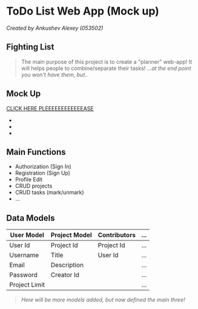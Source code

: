 # ToDo List Web App (Mock up)

_Created by Ankushev Alexey (053502)_

## Fighting List
>The main purpose of this project is to create a "planner" web-app!
>It will helps people to combine/separate their tasks!
>..._at the end point you won't have them, but.._


## Mock Up
[CLICK HERE PLEEEEEEEEEEEEASE](https://www.figma.com/proto/kImHFHMXRfTA1BLLiC3h7x/Fighting-List?node-id=2-66&scaling=contain&page-id=2%3A48)

- 
- 
- 

## Main Functions
- Authorization (Sign In)
- Registration (Sign Up)
- Profile Edit
- CRUD projects
- CRUD tasks (mark/unmark)
- ...

## Data Models
__User Model__ | __Project Model__ | Contributors | ... |
------------- | ------------- | ------------- | ------------- |
User Id       | Project Id       | Project Id |... |
Username      | Title      | User Id | ... |
Email         | Description         | | ... |
Password      | Creator Id      | | ... |
Project Limit |                 | | ... |

>_Here will be more models added, but now defined the main three!_